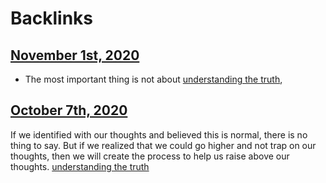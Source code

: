 
# Backlinks
## [November 1st, 2020](<November 1st, 2020.md>)
- The most important thing is not about [understanding the truth](<understanding the truth.md>),

## [October 7th, 2020](<October 7th, 2020.md>)
If we identified with our thoughts and believed this is normal, there is no thing to say. But if we realized that we could go higher and not trap on our thoughts, then we will create the process to help us raise above our thoughts. [understanding the truth](<understanding the truth.md>)

